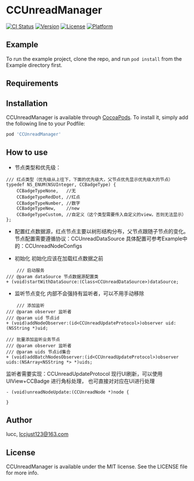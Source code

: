 # CCUnreadManager

[![CI Status](https://img.shields.io/travis/lucc/CCUnreadManager.svg?style=flat)](https://travis-ci.org/lucc/CCUnreadManager)
[![Version](https://img.shields.io/cocoapods/v/CCUnreadManager.svg?style=flat)](https://cocoapods.org/pods/CCUnreadManager)
[![License](https://img.shields.io/cocoapods/l/CCUnreadManager.svg?style=flat)](https://cocoapods.org/pods/CCUnreadManager)
[![Platform](https://img.shields.io/cocoapods/p/CCUnreadManager.svg?style=flat)](https://cocoapods.org/pods/CCUnreadManager)

## Example

To run the example project, clone the repo, and run `pod install` from the Example directory first.

## Requirements

## Installation

CCUnreadManager is available through [CocoaPods](https://cocoapods.org). To install
it, simply add the following line to your Podfile:

```ruby
pod 'CCUnreadManager'
```

## How to use
* 节点类型和优先级：
```Objc
/// 红点类型（优先级从上往下，下面的优先级大，父节点优先显示优先级大的节点）
typedef NS_ENUM(NSUInteger, CCBadgeType) {
    CCBadgeTypeNone,   //无
    CCBadgeTypeRedDot, //红点
    CCBadgeTypeNumber, //数字
    CCBadgeTypeNew,    //new
    CCBadgeTypeCustom, //自定义（这个类型需要传入自定义的view，否则无法显示）
};
```
* 配置红点数据源，红点节点主要以树形结构分布，父节点跟随子节点的变化。
节点配置需要遵循协议：CCUnreadDataSource
具体配置可参考Example中的：CCUnreadNodeConfigs

* 初始化
初始化应该在加载红点数据之前
```Objc
    /// 启动服务
/// @param dataSource 节点数据源配置类
+ (void)startWithDataSource:(Class<CCUnreadDataSource>)dataSource;
```

* 监听节点变化
内部不会强持有监听者，可以不用手动移除
```Objc
    /// 添加监听
/// @param observer 监听者
/// @param uid 节点id
+ (void)addNodeObserver:(id<CCUnreadUpdateProtocol>)observer uid:(NSString *)uid;

/// 批量添加监听业务节点
/// @param observer 监听者
/// @param uids 节点id集合
+ (void)addBatchNodesObserver:(id<CCUnreadUpdateProtocol>)observer uids:(NSArray<NSString *> *)uids;
```
监听者需要实现：CCUnreadUpdateProtocol 现行UI刷新，可以使用UIView+CCBadge 进行角标处理，
也可直接对对应在UI进行处理
```Objc
- (void)unreadNodeUpdate:(CCUnreadNode *)node {
  
}
```
## Author

lucc, lccjust123@163.com

## License

CCUnreadManager is available under the MIT license. See the LICENSE file for more info.
